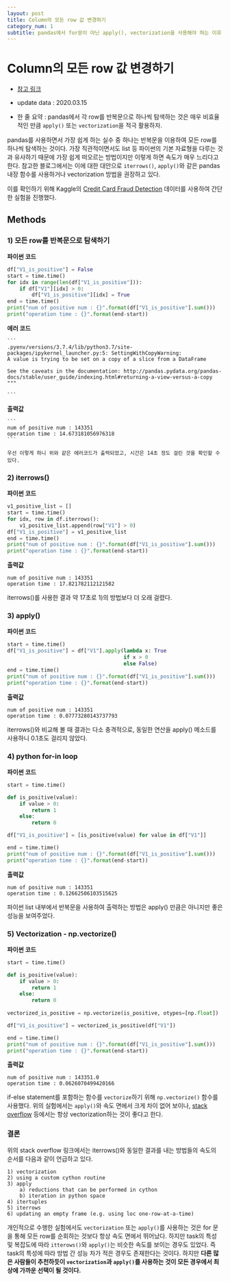 ```yaml
---
layout: post
title: Column의 모든 row 값 변경하기
category_num: 1
subtitle: pandas에서 for문이 아닌 apply(), vectorization을 사용해야 하는 이유
---
```


# Column의 모든 row 값 변경하기

- [참고 링크](<https://engineering.upside.com/a-beginners-guide-to-optimizing-pandas-code-for-speed-c09ef2c6a4d6>)
- update data : 2020.03.15

- 한 줄 요약 : pandas에서 각 row를 반복문으로 하나씩 탐색하는 것은 매우 비효율적인 만큼 `apply()` 또는 `vectorization`을 적극 활용하자.

pandas를 사용하면서 가장 쉽게 하는 실수 중 하나는 반복문을 이용하여 모든 row를 하나씩 탐색하는 것이다. 가장 직관적이면서도 list 등 파이썬의 기본 자료형을 다루는 것과 유사하기 때문에 가장 쉽게 떠오르는 방법이지만 이렇게 하면 속도가 매우 느리다고 한다. 참고한 블로그에서는 이에 대한 대안으로 `iterrows()`, `apply()`와 같은 pandas 내장 함수를 사용하거나 vectorization 방법을 권장하고 있다.

이를 확인하기 위해 Kaggle의 [Credit Card Fraud Detection](<https://www.kaggle.com/mlg-ulb/creditcardfraud/data#>) 데이터를 사용하여 간단한 실험을 진행했다.

## Methods

### 1) 모든 row를 반복문으로 탐색하기

**파이썬 코드**

```python
df["V1_is_positive"] = False
start = time.time()
for idx in range(len(df["V1_is_positive"])):
    if df["V1"][idx] > 0:
        df["V1_is_positive"][idx] = True
end = time.time()
print("num of positive num : {}".format(df["V1_is_positive"].sum()))
print("operation time : {}".format(end-start))
```

**에러 코드**

    ```
    .pyenv/versions/3.7.4/lib/python3.7/site-packages/ipykernel_launcher.py:5: SettingWithCopyWarning: 
    A value is trying to be set on a copy of a slice from a DataFrame

    See the caveats in the documentation: http://pandas.pydata.org/pandas-docs/stable/user_guide/indexing.html#returning-a-view-versus-a-copy
    """

    ```

**출력값**

    ```
    num of positive num : 143351
    operation time : 14.673181056976318
    ```

    우선 이렇게 하니 위와 같은 에러코드가 출력되었고, 시간은 14초 정도 걸린 것을 확인할 수 있다.

### 2) iterrows()

**파이썬 코드**

```python
v1_positive_list = []
start = time.time()
for idx, row in df.iterrows():
    v1_positive_list.append(row["V1"] > 0)
df["V1_is_positive"] = v1_positive_list
end = time.time()
print("num of positive num : {}".format(df["V1_is_positive"].sum()))
print("operation time : {}".format(end-start))
```

**출력값**

```
num of positive num : 143351
operation time : 17.821782112121582
```

iterrows()를 사용한 결과 약 17초로 1)의 방법보다 더 오래 걸렸다.

### 3) apply()

**파이썬 코드**

```python
start = time.time()
df["V1_is_positive"] = df["V1"].apply(lambda x: True
                                      if x > 0
                                      else False)
end = time.time()
print("num of positive num : {}".format(df["V1_is_positive"].sum()))
print("operation time : {}".format(end-start))
```

**출력값**

```
num of positive num : 143351
operation time : 0.07773280143737793
```

iterrows()와 비교해 볼 때 결과는 다소 충격적으로, 동일한 연산을 apply() 메소드를 사용하니 0.1초도 걸리지 않았다.

### 4) python for-in loop

**파이썬 코드**

```python
start = time.time()

def is_positive(value):
    if value > 0:
        return 1
    else:
        return 0

df["V1_is_positive"] = [is_positive(value) for value in df["V1"]]

end = time.time()
print("num of positive num : {}".format(df["V1_is_positive"].sum()))
print("operation time : {}".format(end-start))
```

**출력값**

```
num of positive num : 143351
operation time : 0.12662506103515625
```

파이썬 list 내부에서 반복문을 사용하여 출력하는 방법은 apply() 만큼은 아니지만 좋은 성능을 보여주었다.

### 5) Vectorization - np.vectorize()

**파이썬 코드**

```python
start = time.time()

def is_positive(value):
    if value > 0:
        return 1
    else:
        return 0
    
vectorized_is_positive = np.vectorize(is_positive, otypes=[np.float])

df["V1_is_positive"] = vectorized_is_positive(df["V1"])

end = time.time()
print("num of positive num : {}".format(df["V1_is_positive"].sum()))
print("operation time : {}".format(end-start))
```

**출력값**

```
num of positive num : 143351.0
operation time : 0.0626070499420166
```

if-else statement를 포함하는 함수를 `vectorize`하기 위해 `np.vectorize()` 함수를 사용했다. 위의 실험에서는 `apply()`와 속도 면에서 크게 차이 없어 보이나, [stack overflow](<https://stackoverflow.com/questions/24870953/does-pandas-iterrows-have-performance-issues>) 등에서는 항상 vectorization하는 것이 좋다고 한다.

### 결론

위의 stack overflow 링크에서는 iterrows()와 동일한 결과를 내는 방법들의 속도의 순서를 다음과 같이 언급하고 있다.

```
1) vectorization
2) using a custom cython routine
3) apply
    a) reductions that can be performed in cython
    b) iteration in python space
4) itertuples
5) iterrows
6) updating an empty frame (e.g. using loc one-row-at-a-time)
```

개인적으로 수행한 실험에서도 `vectorization` 또는 `apply()`를 사용하는 것은 for 문을 통해 모든 row를 순회하는 것보다 항상 속도 면에서 뛰어났다. 하지만 task의 특성 및 복잡도에 따라 `itterows()`와 `apply()`는 비슷한 속도를 보이는 경우도 있었다. 즉 task의 특성에 따라 방법 간 성능 차가 적은 경우도 존재한다는 것이다. 하지만 **다른 많은 사람들이 추천하듯이 `vectorization`과 `apply()`를 사용하는 것이 모든 경우에서 최상에 가까운 선택이 될 것이다.**
